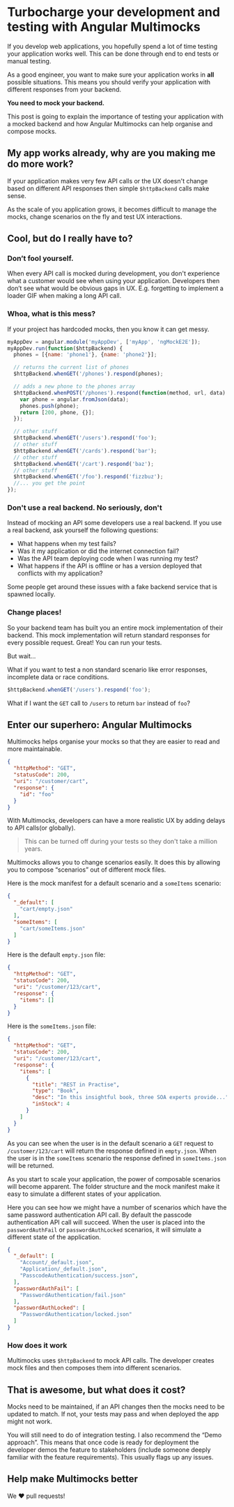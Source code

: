# Turbocharge your development and testing with Angular Multimocks

If you develop web applications, you hopefully spend a lot of time testing your
application works well. This can be done through end to end tests or manual
testing.

As a good engineer, you want to make sure your application works in **all**
possible situations. This means you should verify your application with
different responses from your backend.

**You need to mock your backend.**

This post is going to explain the importance of testing your application
with a mocked backend and how Angular Multimocks can help organise and
compose mocks.

## My app works already, why are you making me do more work?

If your application makes very few API calls or the UX doesn't change based
on different API responses then simple `$httpBackend` calls make sense.

As the scale of you application grows, it becomes difficult to manage the
mocks, change scenarios on the fly and test UX interactions.

## Cool, but do I really have to?

### Don’t fool yourself.

When every API call is mocked during development, you don't experience what a
customer would see when using your application.
Developers then don’t see what would be obvious gaps in UX. E.g. forgetting to
implement a loader GIF when making a long API call.

### Whoa, what is this mess?

If your project has hardcoded mocks, then you know it can get messy.

```javascript
myAppDev = angular.module('myAppDev', ['myApp', 'ngMockE2E']);
myAppDev.run(function($httpBackend) {
  phones = [{name: 'phone1'}, {name: 'phone2'}];

  // returns the current list of phones
  $httpBackend.whenGET('/phones').respond(phones);

  // adds a new phone to the phones array
  $httpBackend.whenPOST('/phones').respond(function(method, url, data) {
    var phone = angular.fromJson(data);
    phones.push(phone);
    return [200, phone, {}];
  });

  // other stuff
  $httpBackend.whenGET('/users').respond('foo');
  // other stuff
  $httpBackend.whenGET('/cards').respond('bar');
  // other stuff
  $httpBackend.whenGET('/cart').respond('baz');
  // other stuff
  $httpBackend.whenGET('/foo').respond('fizzbuz');
  //... you get the point
});
```

### Don't use a real backend. No seriously, don't

Instead of mocking an API some developers use a real backend. If you use a
real backend, ask yourself the following questions:

* What happens when my test fails?
* Was it my application or did the internet connection fail?
* Was the API team deploying code when I was running my test?
* What happens if the API is offline or has a version deployed that conflicts with my application?

Some people get around these issues with a fake backend service that is
spawned locally.

### Change places!

So your backend team has built you an entire mock implementation of their
backend. This mock implementation will return standard responses for every
possible request. Great! You can run your tests.

But wait...

What if you want to test a non standard scenario like error responses,
incomplete data or race conditions.

```javascript
$httpBackend.whenGET('/users').respond('foo');
```

What if I want the `GET` call to `/users` to return `bar` instead of `foo`?

## Enter our superhero: Angular Multimocks

Multimocks helps organise your mocks so that they are easier to read and more
maintainable.

```json
{
  "httpMethod": "GET",
  "statusCode": 200,
  "uri": "/customer/cart",
  "response": {
    "id": "foo"
  }
}
```

With Multimocks, developers can have a more realistic UX by adding delays to
API calls(or globally).

> This can be turned off during your tests so they don't take a million years.

Multimocks allows you to change scenarios easily. It does this by allowing
you to compose “scenarios” out of different mock files.

Here is the mock manifest for a default scenario and a `someItems` scenario:

```json
{
  "_default": [
    "cart/empty.json"
  ],
  "someItems": [
    "cart/someItems.json"
  ]
}
```

Here is the default `empty.json` file:

```json
{
  "httpMethod": "GET",
  "statusCode": 200,
  "uri": "/customer/123/cart",
  "response": {
    "items": []
  }
}
```

Here is the `someItems.json` file:

```json
{
  "httpMethod": "GET",
  "statusCode": 200,
  "uri": "/customer/123/cart",
  "response": {
    "items": [
      {
        "title": "REST in Practise",
        "type": "Book",
        "desc": "In this insightful book, three SOA experts provide...",
        "inStock": 4
      }
    ]
  }
}
```

As you can see when the user is in the default scenario a `GET` request to
`/customer/123/cart` will return the response defined in `empty.json`. When
the user is in the `someItems` scenario the response defined in
`someItems.json` will be returned.

As you start to scale your application, the power of composable scenarios
will become apparent. The folder structure and the mock manifest make it easy to
simulate a different states of your application.

Here you can see how we might have a number of scenarios which have the same
password authentication API call. By default the passcode authentication API
call will succeed. When the user is placed into the `passwordAuthFail` or
`passwordAuthLocked` scenarios, it will simulate a different state of the
application.

```json
{
  "_default": [
    "Account/_default.json",
    "Application/_default.json",
    "PasscodeAuthentication/success.json",
  ],
  "passwordAuthFail": [
    "PasswordAuthentication/fail.json"
  ],
  "passwordAuthLocked": [
    "PasswordAuthentication/locked.json"
  ]
}
```

### How does it work

Multimocks uses `$httpBackend` to mock API calls. The developer creates mock
files and then composes them into different scenarios.

## That is awesome, but what does it cost?

Mocks need to be maintained, if an API changes then the mocks need to be
updated to match. If not, your tests may pass and when deployed the app
might not work.

You will still need to do of integration testing. I also recommend the
“Demo approach”.
This means that once code is ready for deployment the developer demos the
feature to stakeholders (include someone deeply familiar with the feature
requirements). This usually flags up any issues.

## Help make Multimocks better

We :heart: pull requests!